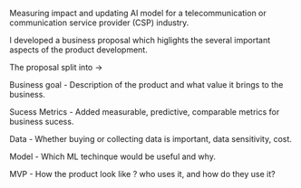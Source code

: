 Measuring impact and updating AI model for a telecommunication or communication service provider (CSP) industry.

I developed a business proposal which higlights the several important aspects of the product development.

The proposal split into ->

Business goal - Description of the product and what value it brings to the business.

Sucess Metrics - Added measurable, predictive, comparable metrics for business sucess.

Data - Whether buying or collecting data is important, data sensitivity, cost.

Model - Which ML techinque would be useful and why.

MVP - How the product look like ? who uses it, and how do they use it?
